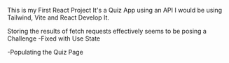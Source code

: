 This is my First React Project
It's a Quiz App using an API
I would be using Tailwind, Vite and React Develop It.

Storing the results of fetch requests effectively seems to be posing a Challenge -Fixed with Use State

-Populating the Quiz Page